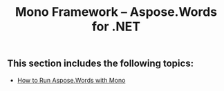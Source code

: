 ﻿---
title: Mono Framework – Aspose.Words for .NET
articleTitle: Mono Framework
linktitle: Mono Framework
description: "Using Aspose.Words for .NET with Mono Framework in C#."
type: docs
weight: 90
url: /net/mono-framework/
---

## This section includes the following topics: 

- [How to Run Aspose.Words with Mono](/words/net/how-to-run-aspose-words-with-mono/)
